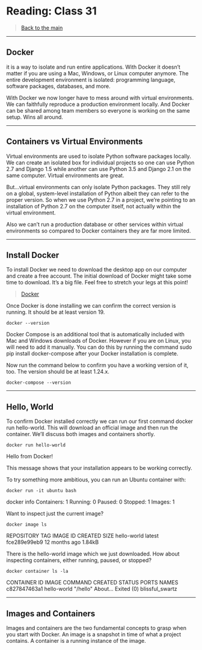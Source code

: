 # Reading: Class 31

> [Back to the main](./README.md)

---

## Docker 

it is a way to isolate and run entire applications. With Docker it doesn’t matter if you are using a Mac, Windows, or Linux computer anymore. The entire development environment is isolated: programming language, software packages, databases, and more.

With Docker we now longer have to mess around with virtual environments. We can faithfully reproduce a production environment locally. And Docker can be shared among team members so everyone is working on the same setup. Wins all around.

---

## Containers vs Virtual Environments

Virtual environments are used to isolate Python software packages locally. We can create an isolated box for individual projects so one can use Python 2.7 and Django 1.5 while another can use Python 3.5 and Django 2.1 on the same computer. Virtual environments are great.

But…virtual environments can only isolate Python packages. They still rely on a global, system-level installation of Python albeit they can refer to the proper version. So when we use Python 2.7 in a project, we’re pointing to an installation of Python 2.7 on the computer itself, not actually within the virtual environment.

Also we can’t run a production database or other services within virtual environments so compared to Docker containers they are far more limited.

---

## Install Docker

To install Docker we need to download the desktop app on our computer and create a free account. The initial download of Docker might take some time to download. It’s a big file. Feel free to stretch your legs at this point!

> [Docker](https://www.docker.com/get-started/)

Once Docker is done installing we can confirm the correct version is running. It should be at least version 19.

    docker --version

Docker Compose is an additional tool that is automatically included with Mac and Windows downloads of Docker. However if you are on Linux, you will need to add it manually. You can do this by running the command sudo pip install docker-compose after your Docker installation is complete.

Now run the command below to confirm you have a working version of it, too. The version should be at least 1.24.x.

    docker-compose --version

---

## Hello, World

To confirm Docker installed correctly we can run our first command docker run hello-world. This will download an official image and then run the container. We’ll discuss both images and containers shortly.

    docker run hello-world

Hello from Docker!

This message shows that your installation appears to be working correctly.

To try something more ambitious, you can run an Ubuntu container with:
    
    docker run -it ubuntu bash

docker info
Containers: 1
Running: 0
Paused: 0
Stopped: 1
Images: 1

Want to inspect just the current image?

    docker image ls

REPOSITORY          TAG        IMAGE ID            CREATED             SIZE
hello-world         latest     fce289e99eb9        12 months ago       1.84kB

There is the hello-world image which we just downloaded. How about inspecting containers, either running, paused, or stopped?

    docker container ls -la

CONTAINER ID IMAGE        COMMAND   CREATED  STATUS     PORTS  NAMES
c827847463a1 hello-world  "/hello"  About... Exited (0)        blissful_swartz

---

## Images and Containers

Images and containers are the two fundamental concepts to grasp when you start with Docker. An image is a snapshot in time of what a project contains. A container is a running instance of the image.







